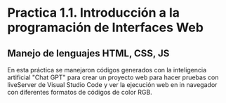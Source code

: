 # Practica 1.1. Introducción a la programación de Interfaces Web

## Manejo de lenguajes HTML, CSS, JS

En esta práctica se manejaron códigos generados con la inteligencia artificial "Chat GPT" para crear un proyecto web para hacer pruebas con liveServer de Visual Studio Code y ver la ejecución web en in navegador con diferentes formatos de códigos de color RGB.
